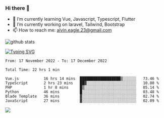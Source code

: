 ### Hi there 👋
- 🌱 I’m currently learning Vue, Javascript, Typescript, Flutter
- 🔭 I’m currently working on laravel, Tailwind, Bootstrap
- 📫 How to reach me: alvin.eagle.23@gmail.com



![github stats](https://github-readme-stats.vercel.app/api?username=alvnfaiz&show_icons=true)


[![Typing SVG](http://readme-typing-svg.herokuapp.com?font=Montserrat&color=%2336BCF7&duration=4000&center=true&lines=Alvin+Faiz;Fullstack+Developer;PHP%2C+Java%2C+Javascript%2C+Python;Laravel%2C+Vue%202%2C+Tailwind%2C+Bootstrap)](https://git.io/typing-svg)

<!--[![Alvnfaiz wakatime stats](https://github-readme-stats.vercel.app/api/wakatime?username=alvnfaiz&layout=compact&theme=dracula)](https://github.com/anuraghazra/github-readme-stats)

<!--START_SECTION:waka-->

```text
From: 17 November 2022 - To: 17 December 2022

Total Time: 22 hrs 1 min

Vue.js           16 hrs 14 mins  ██████████████████▒░░░░░░   73.46 %
TypeScript       2 hrs 23 mins   ██▓░░░░░░░░░░░░░░░░░░░░░░   10.80 %
PHP              1 hr 8 mins     █▒░░░░░░░░░░░░░░░░░░░░░░░   05.14 %
Python           46 mins         █░░░░░░░░░░░░░░░░░░░░░░░░   03.48 %
Blade Template   36 mins         ▓░░░░░░░░░░░░░░░░░░░░░░░░   02.74 %
JavaScript       27 mins         ▓░░░░░░░░░░░░░░░░░░░░░░░░   02.09 %
```

<!--END_SECTION:waka-->

  <!-- Change the `github-readme-stats.anuraghazra1.vercel.app` to `github-readme-stats.vercel.app`  -->
  <img align="center" src="https://github-readme-stats.anuraghazra1.vercel.app/api/top-langs/?username=alvnfaiz&layout=compact" />
<!--
**alvnfaiz/alvnfaiz** is a ✨ _special_ ✨ repository because its `README.md` (this file) appears on your GitHub profile.

Here are some ideas to get you started:

- 🔭 I’m currently working on ...
- 🌱 I’m currently learning ...
- 👯 I’m looking to collaborate on ...
- 🤔 I’m looking for help with ...
- 💬 Ask me about ...
- 📫 How to reach me: ...
- 😄 Pronouns: ...
- ⚡ Fun fact: ...
-->

